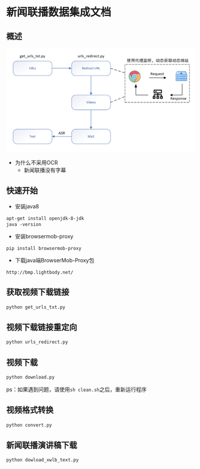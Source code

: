 # 新闻联播数据集成文档
## 概述

<img src="image/image-20240523104301237.png" alt="image-20240523104301237" style="zoom: 67%;" />

- 为什么不采用OCR
  - 新闻联播没有字幕


## 快速开始
-  安装java8
```shell
apt-get install openjdk-8-jdk
java -version
```
-  安装browsermob-proxy
```shell
pip install browsermob-proxy
```
-  下载java端BrowserMob-Proxy包
```
http://bmp.lightbody.net/
```

## 获取视频下载链接
```python
python get_urls_txt.py
```

## 视频下载链接重定向
```python
python urls_redirect.py
```

## 视频下载
```python
python download.py
```
ps：如果遇到问题，请使用`sh clean.sh`之后，重新运行程序

## 视频格式转换
```python
python convert.py
```

## 新闻联播演讲稿下载
```python
python dowload_xwlb_text.py
```
